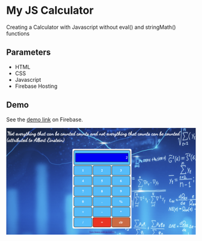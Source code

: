 # My JS Calculator

Creating a Calculator with Javascript without eval() and stringMath() functions


## Parameters
+ HTML
+ CSS
+ Javascript
+ Firebase Hosting


## Demo
See the [demo link](https://natalia-pogosova-calcula-deed3.firebaseapp.com/) on Firebase. 

![Demo screen shot](https://github.com/NatalliaPahosava/calculator-with-parseFloat/blob/main/img/--demo-img.png)